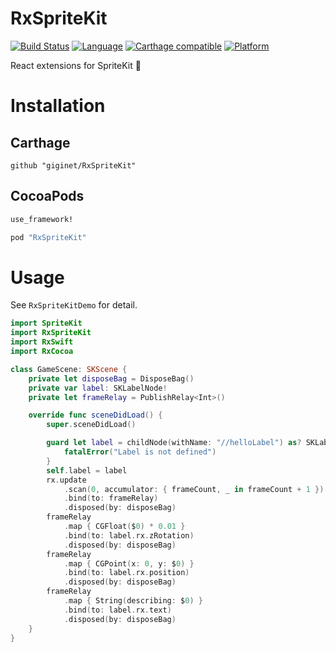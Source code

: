 # RxSpriteKit

[![Build Status](https://travis-ci.org/giginet/RxSpriteKit.svg?branch=master)](https://travis-ci.org/giginet/RxSpriteKit)
[![Language](https://img.shields.io/badge/language-Swift%204.0.2-orange.svg)](https://swift.org)
[![Carthage compatible](https://img.shields.io/badge/Carthage-compatible-4BC51D.svg?style=flat)](https://github.com/Carthage/Carthage)
[![Platform](https://img.shields.io/badge/platform-iOS%7cmacOS%7ctvOS-lightgray.svg)](https://github.com/giginet/RxSpriteKit)

React extensions for SpriteKit :space_invader:

# Installation

## Carthage

```
github "giginet/RxSpriteKit"
```

## CocoaPods

```ruby
use_framework!

pod "RxSpriteKit"
```

# Usage

See `RxSpriteKitDemo` for detail.

```swift
import SpriteKit
import RxSpriteKit
import RxSwift
import RxCocoa

class GameScene: SKScene {
    private let disposeBag = DisposeBag()
    private var label: SKLabelNode!
    private let frameRelay = PublishRelay<Int>()

    override func sceneDidLoad() {
        super.sceneDidLoad()

        guard let label = childNode(withName: "//helloLabel") as? SKLabelNode else {
            fatalError("Label is not defined")
        }
        self.label = label
        rx.update
            .scan(0, accumulator: { frameCount, _ in frameCount + 1 })
            .bind(to: frameRelay)
            .disposed(by: disposeBag)
        frameRelay
            .map { CGFloat($0) * 0.01 }
            .bind(to: label.rx.zRotation)
            .disposed(by: disposeBag)
        frameRelay
            .map { CGPoint(x: 0, y: $0) }
            .bind(to: label.rx.position)
            .disposed(by: disposeBag)
        frameRelay
            .map { String(describing: $0) }
            .bind(to: label.rx.text)
            .disposed(by: disposeBag)
    }
}
```
